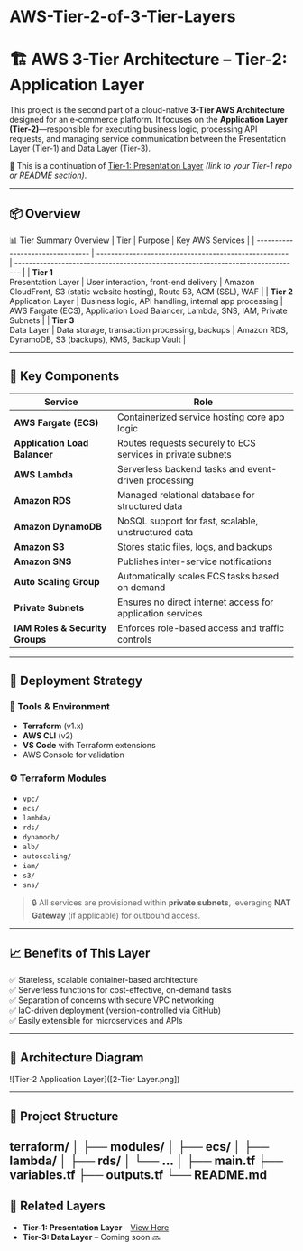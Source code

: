 # AWS-Tier-2-of-3-Tier-Layers
# 🏗️ AWS 3-Tier Architecture – Tier-2: Application Layer

This project is the second part of a cloud-native **3-Tier AWS Architecture** designed for an e-commerce platform. It focuses on the **Application Layer (Tier-2)**—responsible for executing business logic, processing API requests, and managing service communication between the Presentation Layer (Tier-1) and Data Layer (Tier-3).

📍 This is a continuation of [Tier-1: Presentation Layer](#) *(link to your Tier-1 repo or README section)*.

---

## 📦 Overview
📊 Tier Summary Overview
| Tier                             | Purpose                                               | Key AWS Services                                                                |
| -------------------------------- | ----------------------------------------------------- | ------------------------------------------------------------------------------- |
| **Tier 1**<br>Presentation Layer | User interaction, front-end delivery                  | Amazon CloudFront, S3 (static website hosting), Route 53, ACM (SSL), WAF        |
| **Tier 2**<br>Application Layer  | Business logic, API handling, internal app processing | AWS Fargate (ECS), Application Load Balancer, Lambda, SNS, IAM, Private Subnets |
| **Tier 3**<br>Data Layer         | Data storage, transaction processing, backups         | Amazon RDS, DynamoDB, S3 (backups), KMS, Backup Vault                           |

---

## 🔧 Key Components

| Service              | Role                                                                 |
|----------------------|----------------------------------------------------------------------|
| **AWS Fargate (ECS)**| Containerized service hosting core app logic                         |
| **Application Load Balancer** | Routes requests securely to ECS services in private subnets  |
| **AWS Lambda**       | Serverless backend tasks and event-driven processing                 |
| **Amazon RDS**       | Managed relational database for structured data                      |
| **Amazon DynamoDB**  | NoSQL support for fast, scalable, unstructured data                  |
| **Amazon S3**        | Stores static files, logs, and backups                               |
| **Amazon SNS**       | Publishes inter-service notifications                                |
| **Auto Scaling Group** | Automatically scales ECS tasks based on demand                    |
| **Private Subnets**  | Ensures no direct internet access for application services           |
| **IAM Roles & Security Groups** | Enforces role-based access and traffic controls          |

---

## 🚀 Deployment Strategy

### 📁 Tools & Environment
- **Terraform** (v1.x)
- **AWS CLI** (v2)
- **VS Code** with Terraform extensions
- AWS Console for validation

### ⚙️ Terraform Modules
- `vpc/`
- `ecs/`
- `lambda/`
- `rds/`
- `dynamodb/`
- `alb/`
- `autoscaling/`
- `iam/`
- `s3/`
- `sns/`

> 🔒 All services are provisioned within **private subnets**, leveraging **NAT Gateway** (if applicable) for outbound access.

---

## 📈 Benefits of This Layer

✅ Stateless, scalable container-based architecture  
✅ Serverless functions for cost-effective, on-demand tasks  
✅ Separation of concerns with secure VPC networking  
✅ IaC-driven deployment (version-controlled via GitHub)  
✅ Easily extensible for microservices and APIs

---

## 📸 Architecture Diagram

![Tier-2 Application Layer]([2-Tier Layer.png])

---

## 📂 Project Structure

terraform/
│
├── modules/
│ ├── ecs/
│ ├── lambda/
│ ├── rds/
│ └── ...
│
├── main.tf
├── variables.tf
├── outputs.tf
└── README.md
---

## 🔗 Related Layers

- **Tier-1: Presentation Layer** – [View Here](#)
- **Tier-3: Data Layer** – Coming soon 🔜



